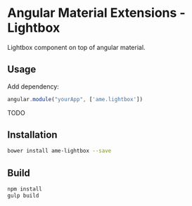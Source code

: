 # Angular Material Extensions - Lightbox
Lightbox component on top of angular material.

## Usage
Add dependency:
``` js
angular.module("yourApp", ['ame.lightbox'])
```
TODO

## Installation
```bash
bower install ame-lightbox --save
```

## Build 
```bash
npm install
gulp build
```
